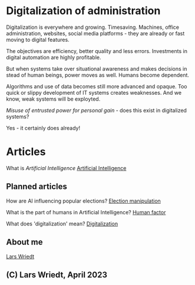 # Digitalization of administration

Digitalization is everywhere and growing.  Timesaving. Machines, office administration, websites, social media platforms - they are already or fast moving to digital features.

The objectives are efficiency, better quality and less errors. Investments in digital automation are highly profitable.

But when systems take over situational awareness and makes decisions in stead of human beings, power moves as well. Humans become dependent.

Algorithms and use of data becomes still more advanced and opaque.
Too quick or slippy development of IT systems creates weaknesses.
And we know, weak systems will be exployted.

*Misuse of entrusted power for personal gain* - does this exist in digitalized systems? 

Yes - it certainly does already!

# Articles

What is *Artificial Intelligence* [Artificial Intelligence](https://lwriedt.github.io/AI)



## Planned articles

How are AI influencing popular elections? [Election manipulation](https://lwriedt.github.io/elections)

What is the part of humans in Artificial Intelligence? [Human factor](https://lwriedt.github.io/human_factor)

What does 'digitalization' mean? [Digitalization](https://lwriedt.github.io/digital)


## About me

[Lars Wriedt](https://lwriedt.github.io/aboutme)


## (C) Lars Wriedt, April 2023

